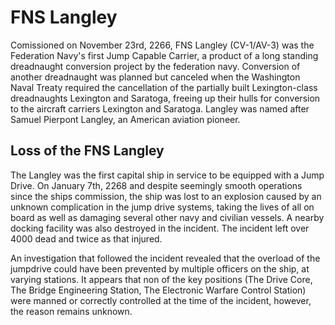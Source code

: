 ﻿---
status : 2
securityClass : 0
name : FNS Langley
---

# FNS Langley

Comissioned on November 23rd, 2266, FNS Langley (CV-1/AV-3) was the Federation Navy's first Jump Capable Carrier, a product of a long standing dreadnaught conversion project by the federation navy. Conversion of another dreadnaught was planned but canceled when the Washington Naval Treaty required the cancellation of the partially built Lexington-class dreadnaughts Lexington and Saratoga, freeing up their hulls for conversion to the aircraft carriers Lexington and Saratoga. Langley was named after Samuel Pierpont Langley, an American aviation pioneer.


## Loss of the FNS Langley

The Langley was the first capital ship in service to be equipped with a Jump Drive. On January 7th, 2268 and despite seemingly smooth operations since the ships commission, the ship was lost to an explosion caused by an unknown complication in the jump drive systems, taking the lives of all on board as well as damaging several other navy and civilian vessels.
A nearby docking facility was also destroyed in the incident.
The incident left over 4000 dead and twice as that injured.

An investigation that followed the incident revealed that the overload of the jumpdrive could have been prevented by multiple officers on the ship, at varying stations. It appears that non of the key positions (The Drive Core, The Bridge Engineering Station, The Electronic Warfare Control Station) were manned or correctly controlled at the time of the incident, however, the reason remains unknown.